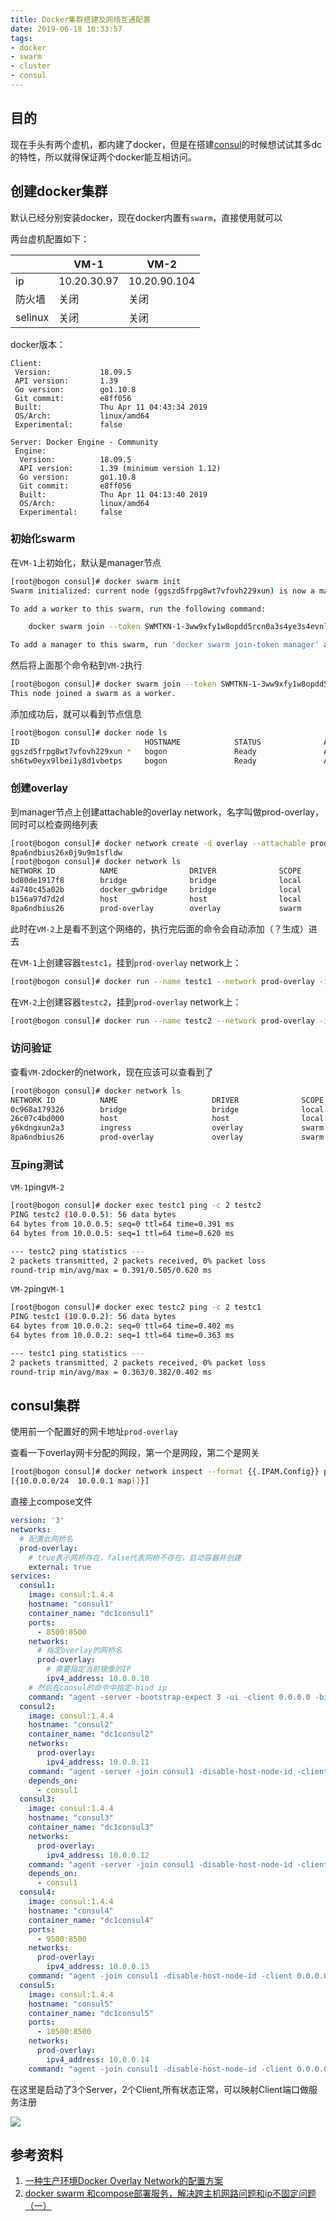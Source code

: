 ```yaml
---
title: Docker集群搭建及网络互通配置
date: 2019-06-18 10:33:57
tags:
- docker
- swarm
- cluster
- consul
---
```


## 目的

现在手头有两个虚机，都内建了docker，但是在搭建[consul](https://www.consul.io/)的时候想试试其多dc的特性，所以就得保证两个docker能互相访问。

## 创建docker集群

默认已经分别安装docker，现在docker内置有`swarm`，直接使用就可以

两台虚机配置如下：

|         | VM-1        | VM-2         |
| ------- | ----------- | ------------ |
| ip      | 10.20.30.97 | 10.20.90.104 |
| 防火墙  | 关闭        | 关闭         |
| selinux | 关闭        | 关闭         |

docker版本：

```
Client:
 Version:           18.09.5
 API version:       1.39
 Go version:        go1.10.8
 Git commit:        e8ff056
 Built:             Thu Apr 11 04:43:34 2019
 OS/Arch:           linux/amd64
 Experimental:      false

Server: Docker Engine - Community
 Engine:
  Version:          18.09.5
  API version:      1.39 (minimum version 1.12)
  Go version:       go1.10.8
  Git commit:       e8ff056
  Built:            Thu Apr 11 04:13:40 2019
  OS/Arch:          linux/amd64
  Experimental:     false
```

### 初始化swarm

在`VM-1`上初始化，默认是manager节点

```bash
[root@bogon consul]# docker swarm init
Swarm initialized: current node (ggszd5frpg8wt7vfovh229xun) is now a manager.

To add a worker to this swarm, run the following command:

    docker swarm join --token SWMTKN-1-3ww9xfy1w8opdd5rcn0a3s4ye3s4evnllyki9kne7oo1dpi2ia-4z7mvmuni39wp2bya7u4cynt8 10.20.90.97:2377

To add a manager to this swarm, run 'docker swarm join-token manager' and follow the instructions.
```

然后将上面那个命令粘到`VM-2`执行

```bash
[root@bogon consul]# docker swarm join --token SWMTKN-1-3ww9xfy1w8opdd5rcn0a3s4ye3s4evnllyki9kne7oo1dpi2ia-4z7mvmuni39wp2bya7u4cynt8 10.20.90.97:2377
This node joined a swarm as a worker.
```

添加成功后，就可以看到节点信息

```bash
[root@bogon consul]# docker node ls
ID                            HOSTNAME            STATUS              AVAILABILITY        MANAGER STATUS      ENGINE VERSION
ggszd5frpg8wt7vfovh229xun *   bogon               Ready               Active              Leader              18.09.5
sh6tw0eyx9lbei1y8d1vbetps     bogon               Ready               Active                                  18.09.6

```

### 创建overlay

到manager节点上创建attachable的overlay network，名字叫做prod-overlay，同时可以检查网络列表

```bash
[root@bogon consul]# docker network create -d overlay --attachable prod-overlay
8pa6ndbius26x0j9u9m1sfldw
[root@bogon consul]# docker network ls
NETWORK ID          NAME                DRIVER              SCOPE
bd80de1917f8        bridge              bridge              local
4a740c45a02b        docker_gwbridge     bridge              local
b156a97d7d2d        host                host                local
8pa6ndbius26        prod-overlay        overlay             swarm

```

此时在`VM-2`上是看不到这个网络的，执行完后面的命令会自动添加（？生成）进去

在`VM-1`上创建容器`testc1`，挂到`prod-overlay` network上：

```bash
[root@bogon consul]# docker run --name testc1 --network prod-overlay -itd busybox
```

在`VM-2`上创建容器`testc2`，挂到`prod-overlay` network上：

```bash
[root@bogon consul]# docker run --name testc2 --network prod-overlay -itd busybox
```

### 访问验证

查看`VM-2`docker的network，现在应该可以查看到了

```bash
[root@bogon consul]# docker network ls
NETWORK ID          NAME                     DRIVER              SCOPE
0c968a179326        bridge                   bridge              local
26c07c4bd000        host                     host                local
y6kdngxun2a3        ingress                  overlay             swarm
8pa6ndbius26        prod-overlay             overlay             swarm
```

### 互ping测试

`VM-1`ping`VM-2`

```bash
[root@bogon consul]# docker exec testc1 ping -c 2 testc2
PING testc2 (10.0.0.5): 56 data bytes
64 bytes from 10.0.0.5: seq=0 ttl=64 time=0.391 ms
64 bytes from 10.0.0.5: seq=1 ttl=64 time=0.620 ms

--- testc2 ping statistics ---
2 packets transmitted, 2 packets received, 0% packet loss
round-trip min/avg/max = 0.391/0.505/0.620 ms
```

`VM-2`ping`VM-1`

```bash
[root@bogon consul]# docker exec testc2 ping -c 2 testc1
PING testc1 (10.0.0.2): 56 data bytes
64 bytes from 10.0.0.2: seq=0 ttl=64 time=0.402 ms
64 bytes from 10.0.0.2: seq=1 ttl=64 time=0.363 ms

--- testc1 ping statistics ---
2 packets transmitted, 2 packets received, 0% packet loss
round-trip min/avg/max = 0.363/0.382/0.402 ms
```

## consul集群

使用前一个配置好的网卡地址`prod-overlay`

查看一下overlay网卡分配的网段，第一个是网段，第二个是网关

```bash
[root@bogon consul]# docker network inspect --format {{.IPAM.Config}} prod-overlay
[{10.0.0.0/24  10.0.0.1 map[]}]
```

直接上compose文件

```yaml
version: '3'
networks:
  # 配置此网桥名
  prod-overlay:
    # true表示网桥存在，false代表网桥不存在，启动容器并创建
    external: true
services:
  consul1:
    image: consul:1.4.4
    hostname: "consul1"
    container_name: "dc1consul1"
    ports:
      - 8500:8500
    networks:
      # 指定overlay的网桥名
      prod-overlay:
        # 需要指定当前镜像的IP
        ipv4_address: 10.0.0.10
    # 然后在consul的命令中指定-bind ip
    command: "agent -server -bootstrap-expect 3 -ui -client 0.0.0.0 -bind 10.0.0.10 -node servernode1 -datacenter dc1"
  consul2:
    image: consul:1.4.4
    hostname: "consul2"
    container_name: "dc1consul2"
    networks:
      prod-overlay:
        ipv4_address: 10.0.0.11
    command: "agent -server -join consul1 -disable-host-node-id -client 0.0.0.0 -bind 10.0.0.11 -node servernode2 -datacenter dc1"
    depends_on: 
      - consul1
  consul3:
    image: consul:1.4.4
    hostname: "consul3"
    container_name: "dc1consul3"
    networks:
      prod-overlay:
        ipv4_address: 10.0.0.12
    command: "agent -server -join consul1 -disable-host-node-id -client 0.0.0.0 -bind 10.0.0.12 -node servernode3 -datacenter dc1"
    depends_on:
      - consul1
  consul4:
    image: consul:1.4.4
    hostname: "consul4"
    container_name: "dc1consul4"
    ports:
      - 9500:8500
    networks:
      prod-overlay:
        ipv4_address: 10.0.0.13
    command: "agent -join consul1 -disable-host-node-id -client 0.0.0.0 -bind 10.0.0.13 -node clientnode1 -datacenter dc1"
  consul5:
    image: consul:1.4.4
    hostname: "consul5"
    container_name: "dc1consul5"
    ports:
      - 10500:8500
    networks:
      prod-overlay:
        ipv4_address: 10.0.0.14
    command: "agent -join consul1 -disable-host-node-id -client 0.0.0.0 -bind 10.0.0.14 -node clientnode2 -datacenter dc1"
```

在这里是启动了3个Server，2个Client,所有状态正常，可以映射Client端口做服务注册

![](https://gsealy-1257917518.cos.ap-beijing.myqcloud.com/gsealy.github.io/docker/nodes.png)

## 参考资料

1. [一种生产环境Docker Overlay Network的配置方案](https://chanjarster.github.io/post/docker-overlay-network/)
2. [docker swarm 和compose部署服务，解决跨主机网路问题和ip不固定问题（一）](http://blog.sina.com.cn/s/blog_ad5322e70102x1ex.html)


